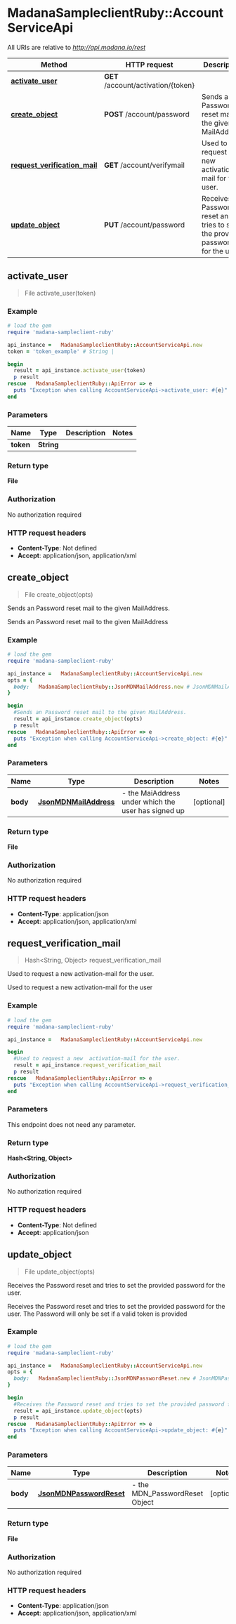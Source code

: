 #   MadanaSampleclientRuby::AccountServiceApi

All URIs are relative to *http://api.madana.io/rest*

Method | HTTP request | Description
------------- | ------------- | -------------
[**activate_user**](AccountServiceApi.md#activate_user) | **GET** /account/activation/{token} | 
[**create_object**](AccountServiceApi.md#create_object) | **POST** /account/password | Sends an Password reset mail to the given MailAddress.
[**request_verification_mail**](AccountServiceApi.md#request_verification_mail) | **GET** /account/verifymail | Used to request a new  activation-mail for the user.
[**update_object**](AccountServiceApi.md#update_object) | **PUT** /account/password | Receives the Password reset and tries to set the provided password for the user.



## activate_user

> File activate_user(token)



### Example

```ruby
# load the gem
require 'madana-sampleclient-ruby'

api_instance =   MadanaSampleclientRuby::AccountServiceApi.new
token = 'token_example' # String | 

begin
  result = api_instance.activate_user(token)
  p result
rescue   MadanaSampleclientRuby::ApiError => e
  puts "Exception when calling AccountServiceApi->activate_user: #{e}"
end
```

### Parameters


Name | Type | Description  | Notes
------------- | ------------- | ------------- | -------------
 **token** | **String**|  | 

### Return type

**File**

### Authorization

No authorization required

### HTTP request headers

- **Content-Type**: Not defined
- **Accept**: application/json, application/xml


## create_object

> File create_object(opts)

Sends an Password reset mail to the given MailAddress.

Sends an Password reset mail to the given MailAddress

### Example

```ruby
# load the gem
require 'madana-sampleclient-ruby'

api_instance =   MadanaSampleclientRuby::AccountServiceApi.new
opts = {
  body:   MadanaSampleclientRuby::JsonMDNMailAddress.new # JsonMDNMailAddress | - the MaiAddress under which the user has signed up
}

begin
  #Sends an Password reset mail to the given MailAddress.
  result = api_instance.create_object(opts)
  p result
rescue   MadanaSampleclientRuby::ApiError => e
  puts "Exception when calling AccountServiceApi->create_object: #{e}"
end
```

### Parameters


Name | Type | Description  | Notes
------------- | ------------- | ------------- | -------------
 **body** | [**JsonMDNMailAddress**](JsonMDNMailAddress.md)| - the MaiAddress under which the user has signed up | [optional] 

### Return type

**File**

### Authorization

No authorization required

### HTTP request headers

- **Content-Type**: application/json
- **Accept**: application/json, application/xml


## request_verification_mail

> Hash&lt;String, Object&gt; request_verification_mail

Used to request a new  activation-mail for the user.

Used to request a new  activation-mail for the user

### Example

```ruby
# load the gem
require 'madana-sampleclient-ruby'

api_instance =   MadanaSampleclientRuby::AccountServiceApi.new

begin
  #Used to request a new  activation-mail for the user.
  result = api_instance.request_verification_mail
  p result
rescue   MadanaSampleclientRuby::ApiError => e
  puts "Exception when calling AccountServiceApi->request_verification_mail: #{e}"
end
```

### Parameters

This endpoint does not need any parameter.

### Return type

**Hash&lt;String, Object&gt;**

### Authorization

No authorization required

### HTTP request headers

- **Content-Type**: Not defined
- **Accept**: application/json


## update_object

> File update_object(opts)

Receives the Password reset and tries to set the provided password for the user.

Receives the Password reset and tries to set the provided password for the user. The Password will only be set if a valid token is provided

### Example

```ruby
# load the gem
require 'madana-sampleclient-ruby'

api_instance =   MadanaSampleclientRuby::AccountServiceApi.new
opts = {
  body:   MadanaSampleclientRuby::JsonMDNPasswordReset.new # JsonMDNPasswordReset | - the MDN_PasswordReset Object
}

begin
  #Receives the Password reset and tries to set the provided password for the user.
  result = api_instance.update_object(opts)
  p result
rescue   MadanaSampleclientRuby::ApiError => e
  puts "Exception when calling AccountServiceApi->update_object: #{e}"
end
```

### Parameters


Name | Type | Description  | Notes
------------- | ------------- | ------------- | -------------
 **body** | [**JsonMDNPasswordReset**](JsonMDNPasswordReset.md)| - the MDN_PasswordReset Object | [optional] 

### Return type

**File**

### Authorization

No authorization required

### HTTP request headers

- **Content-Type**: application/json
- **Accept**: application/json, application/xml

